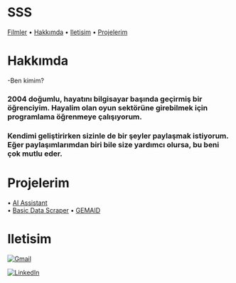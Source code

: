 # SSS

[Filmler](#filmler) • [Hakkımda](#hakkimda) • [Iletisim](#iletisim) • [Projelerim](#Projelerim)



# Hakkımda
-Ben kimim?
### 2004 doğumlu, hayatını bilgisayar başında geçirmiş bir öğrenciyim. Hayalim olan oyun sektörüne girebilmek için programlama öğrenmeye çalışıyorum. ###
### Kendimi geliştirirken sizinle de bir şeyler paylaşmak istiyorum. Eğer paylaşımlarımdan biri bile size yardımcı olursa, bu beni çok mutlu eder. ###

# Projelerim 
• 
[AI Assistant](https://github.com/HamzaDonmez/Gemini-Voice-AI-Assistant)  
• 
[Basic Data Scraper](https://github.com/HamzaDonmez/Basic-Level-Data-Scraper-Example-Basit-Seviye-Veri-Kaziyici-)
• 
[GEMAID](https://github.com/HamzaDonmez/GEMAID)

# Iletisim

[![Gmail](https://img.shields.io/badge/Gmail-DM-blue?style=flat&logo=gmail)](mailto:hamzadonmez53@gmail.com)

[![LinkedIn](https://img.shields.io/badge/LinkedIn-Connect-blue?style=flat&logo=linkedin)](https://www.linkedin.com/in/hamza-d%C3%B6nmez-4907b9383/)



